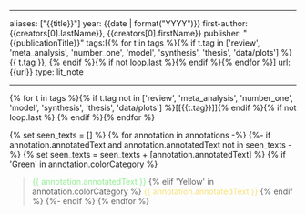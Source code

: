 
---
aliases: ["{{title}}"] 
year: {{date | format("YYYY")}} 
first-author: {{creators[0].lastName}}, {{creators[0].firstName}}
publisher: "{{publicationTitle}}" 
tags:[{% for t in tags %}{% if t.tag in ['review', 'meta_analysis', 'number_one', 'model', 'synthesis', 'thesis', 'data/plots'] %}{{ t.tag }}, {% endif %}{% if not loop.last %}{% endif %}{% endfor %}]
url: {{url}} 
type: lit_note

--- 

{% for t in tags %}{% if t.tag not in ['review', 'meta_analysis', 'number_one', 'model', 'synthesis', 'thesis', 'data/plots'] %}[[{{t.tag}}]]{% endif %}{% if not loop.last %} {% endif %}{% endfor %}



{% set seen_texts = [] %}
{% for annotation in annotations -%}
  {%- if annotation.annotatedText and annotation.annotatedText not in seen_texts -%}
    {% set seen_texts = seen_texts + [annotation.annotatedText] %}
    {% if 'Green' in annotation.colorCategory %}
> <span style="color: #90EE90">{{ annotation.annotatedText }}</span>
    {% elif 'Yellow' in annotation.colorCategory %}
> <span style="color: #F9E076">{{ annotation.annotatedText }}</span>
    {% endif %}
  {%- endif %}
{% endfor %}
